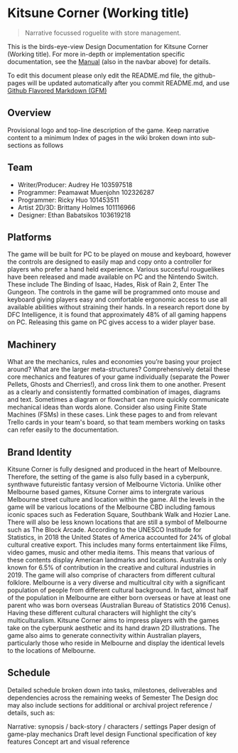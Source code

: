 # Kitsune Corner (Working title)
> Narrative focussed roguelite with store management.

This is the birds-eye-view Design Documentation for Kitsune Corner (Working title).
For more in-depth or implementation specific documentation, see the [Manual](https://pmuenjohn.github.io/roguelite/manual/overview.html) (also in the navbar above) for details.

To edit this document please only edit the README.md file, the github-pages will be updated automatically after you commit README.md, and use [Github Flavored Markdown (GFM)](https://docs.github.com/en/get-started/writing-on-github/getting-started-with-writing-and-formatting-on-github/quickstart-for-writing-on-github)

## Overview
Provisional logo and top-line description of the game. Keep narrative content to a minimum
Index of pages in the wiki broken down into sub-sections as follows

## Team

- Writer/Producer: Audrey He 103597518
- Programmer: Peamawat Muenjohn 102326287
- Programmer: Ricky Huo 101453511
- Artist 2D/3D: Brittany Holmes 101116966
- Designer: Ethan Babatsikos 103619218

## Platforms

The game will be built for PC to be played on mouse and keyboard, however the controls are designed to easily map and copy onto a controller for players who prefer a hand held experience. Various succesful rouguelikes have been released and made available on PC and the Nintendo Switch. These include The Binding of Isaac, Hades, Risk of Rain 2, Enter The Gungeon. The controls in the game will be programmed onto mouse and keyboard giving players easy and comfortable ergonomic access to use all available abilities without straining their hands. In a research report done by DFC Intelligence, it is found that approximately 48% of all gaming happens on PC. Releasing this game on PC gives access to a wider player base.

## Machinery

What are the mechanics, rules and economies you’re basing your project around? What are the larger meta-structures?
Comprehensively detail these core mechanics and features of your game individually (separate the Power Pellets, Ghosts and Cherries!), and cross link them to one another. 
Present as a clearly and consistently formatted combination of images, diagrams and text.
Sometimes a diagram or flowchart can more quickly communicate mechanical ideas than words alone. Consider also using Finite State Machines (FSMs) in these cases.
Link these pages to and from relevant Trello cards in your team's board, so that team members working on tasks can refer easily to the documentation.

## Brand Identity

Kitsune Corner is fully designed and produced in the heart of Melbounre. Therefore, the setting of the game is also fully based in a cyberpunk, synthwave futureistic fantasy version of Melbourne Victoria. Unlike other Melbourne based games, Kitsune Corner aims to intergrate various Melbourne street culture and location within the game. All the levels in the game will be various locations of the Melbourne CBD including famous iconic spaces such as Federation Square, Southbank Walk and Hozier Lane. There will also be less known locations that are still a symbol of Melbourne such as The Block Arcade. According to the UNESCO Institude for Statistics, in 2018 the United States of America accounted for 24% of global cultural creative export. This includes many forms entertainment like Films, video games, music and other media items. This means that various of these contents display American landmarks and locations. Australia is only known for 6.5% of contribution in the creative and cultural industries in 2019. 
The game will also comprise of characters from different cultural folklore. Melbourne is a very diverse and multicultral city with a significant population of people from different cultural background. In fact, almost half of the population in Melbourne are either born overseas or have at least one parent who was born overseas (Australian Bureau of Statistics 2016 Cenus). Having these different cultural characters will highlight the city's multiculturalism.
Kitsune Corner aims to impress players with the games take on the cyberpunk aesthetic and its hand drawn 2D illustrations. The game also aims to generate connectivity within Australian players, particularly those who reside in Melbourne and display the identical levels to the locations of Melbourne.

## Schedule

Detailed schedule broken down into tasks, milestones, deliverables and dependencies across the remaining weeks of Semester
The Design doc may also include sections for additional or archival project reference / details, such as:

Narrative: synopsis / back-story / characters / settings
Paper design of game-play mechanics
Draft level design
Functional specification of key features
Concept art and visual reference
